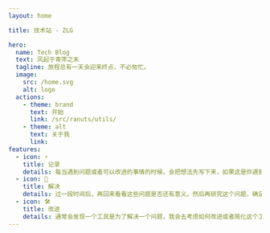 ```yaml
---
layout: home

title: 技术站 - ZLG

hero:
  name: Tech Blog
  text: 风起于青萍之末
  tagline: 旅程总有一天会迎来终点，不必匆忙。
  image:
    src: /home.svg
    alt: logo
  actions:
    - theme: brand
      text: 开始
      link: /src/ranuts/utils/
    - theme: alt
      text: 关于我
      link:
features:
  - icon: ⚡️
    title: 记录
    details: 每当遇到问题或者可以改进的事情的时候，会把想法先写下来，如果这是你遇到的问题，那么很可能有一群人也遇到同样的困难。
  - icon: 🖖
    title: 解决
    details: 过一段时间后，再回来看看这些问题是否还有意义。然后再研究这个问题，确定是否存在解决方案。
  - icon: 🛠️
    title: 改进
    details: 通常会发现一个工具是为了解决一个问题，我会去考虑如何改进或者简化这个工具。创造一个更好的轮子。
---
```

